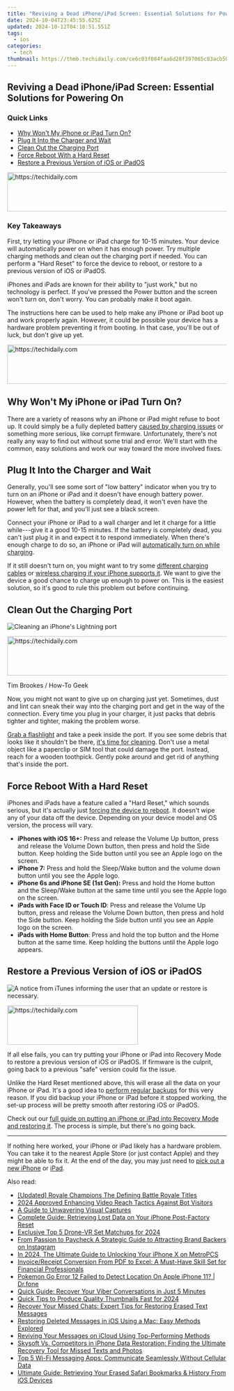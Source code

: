 ```yaml
---
title: "Reviving a Dead iPhone/iPad Screen: Essential Solutions for Powering On"
date: 2024-10-04T23:45:55.625Z
updated: 2024-10-12T04:18:51.551Z
tags:
  - ios
categories:
  - tech
thumbnail: https://thmb.techidaily.com/ce6c03f084faa6d28f397065c83acb50be7be1ae3bde8fc728fb219e33b59c83.jpeg
---
```


## Reviving a Dead iPhone/iPad Screen: Essential Solutions for Powering On

### Quick Links

* [Why Won't My iPhone or iPad Turn On?](https://youtube-clips.techidaily.com/achieving-affiliate-success-with-online-videos/)
* [Plug It Into the Charger and Wait](https://printer-issues.techidaily.com/fixed-printer-shows-error-message-epson/)
* [Clean Out the Charging Port](https://win-howtos.techidaily.com/expert-advice-on-mending-a-defective-laptop-microphone-no-more-voiceless-computers/)
* [Force Reboot With a Hard Reset](https://phone-solutions.techidaily.com/in-2024-methods-to-change-gps-location-on-vivo-v30-pro-drfone-by-drfone-virtual-android/)
* [Restore a Previous Version of iOS or iPadOS](https://facebook-clips.techidaily.com/new-2024-approved-pioneering-the-path-transitioning-xbox-sessions-to-fb/)

<!-- affiliate ads begin -->
<a href="https://aidotcom.pxf.io/c/5597632/2134499/19576" target="_top" id="2134499">
  <img src="//a.impactradius-go.com/display-ad/19576-2134499" border="0" alt="https://techidaily.com" width="600" height="90"/>
</a>
<img height="0" width="0" src="https://aidotcom.pxf.io/i/5597632/2134499/19576" style="position:absolute;visibility:hidden;" border="0" />
<!-- affiliate ads end -->

### Key Takeaways

 First, try letting your iPhone or iPad charge for 10-15 minutes. Your device will automatically power on when it has enough power. Try multiple charging methods and clean out the charging port if needed. You can perform a "Hard Reset" to force the device to reboot, or restore to a previous version of iOS or iPadOS.

 iPhones and iPads are known for their ability to "just work," but no technology is perfect. If you've pressed the Power button and the screen won't turn on, don't worry. You can probably make it boot again.

 The instructions here can be used to help make any iPhone or iPad boot up and work properly again. However, it could be possible your device has a hardware problem preventing it from booting. In that case, you'll be out of luck, but don't give up yet.

<!-- affiliate ads begin -->
<a href="https://unicoeye.pxf.io/c/5597632/2148773/18498" target="_top" id="2148773">
  <img src="//a.impactradius-go.com/display-ad/18498-2148773" border="0" alt="https://techidaily.com" width="728" height="90"/>
</a>
<img height="0" width="0" src="https://unicoeye.pxf.io/i/5597632/2148773/18498" style="position:absolute;visibility:hidden;" border="0" />
<!-- affiliate ads end -->

##  Why Won't My iPhone or iPad Turn On?

 There are a variety of reasons why an iPhone or iPad might refuse to boot up. It could simply be a fully depleted battery [caused by charging issues](https://techidaily.com/how-do-i-reset-my-xiaomi-redmi-note-12-4g-phone-without-technical-knowledge-drfone-by-drfone-reset-android-reset-android/) or something more serious, like corrupt firmware. Unfortunately, there's not really any way to find out without some trial and error. We'll start with the common, easy solutions and work our way toward the more involved fixes.

##  Plug It Into the Charger and Wait

 Generally, you'll see some sort of "low battery" indicator when you try to turn on an iPhone or iPad and it doesn't have enough battery power. However, when the battery is completely dead, it won't even have the power left for that, and you'll just see a black screen.

 Connect your iPhone or iPad to a wall charger and let it charge for a little while---give it a good 10-15 minutes. If the battery is completely dead, you can't just plug it in and expect it to respond immediately. When there's enough charge to do so, an iPhone or iPad will [automatically turn on while charging](https://change-location.techidaily.com/top-15-augmented-reality-games-like-pokemon-go-to-play-on-samsung-galaxy-s23-fe-drfone-by-drfone-virtual-android/).

 If it still doesn't turn on, you might want to try some [different charging cables](https://fox-helps.techidaily.com/2024-approved-top-6-virtual-reality-vr-gloves-to-check-out/) or [wireless charging if your iPhone supports it](https://some-techniques.techidaily.com/hero-session-x-vs-polaroid-cube-the-ultimate-editing-showdown-for-2024/). We want to give the device a good chance to charge up enough to power on. This is the easiest solution, so it's good to rule this problem out before continuing.

##  Clean Out the Charging Port

![Cleaning an iPhone's Lightning port](https://static1.howtogeekimages.com/wordpress/wp-content/uploads/2021/12/iphone_lightning_clean.jpg?trim=1,1&amp;bg-color=000&amp;pad=1,1) 

<!-- affiliate ads begin -->
<a href="https://appsumo.8odi.net/c/5597632/2100534/7443" target="_top" id="2100534">
  <img src="//a.impactradius-go.com/display-ad/7443-2100534" border="0" alt="https://techidaily.com" width="728" height="90"/>
</a>
<img height="0" width="0" src="https://appsumo.8odi.net/i/5597632/2100534/7443" style="position:absolute;visibility:hidden;" border="0" />
<!-- affiliate ads end -->

Tim Brookes / How-To Geek

 Now, you might not want to give up on charging just yet. Sometimes, dust and lint can sneak their way into the charging port and get in the way of the connection. Every time you plug in your charger, it just packs that debris tighter and tighter, making the problem worse.

[Grab a flashlight](https://youtube-videos.techidaily.com/top-ranked-screen-recorder-for-seamless-youtubing/) and take a peek inside the port. If you see some debris that looks like it shouldn't be there, [it's time for cleaning](https://change-location.techidaily.com/how-to-stop-my-spouse-from-spying-on-my-samsung-galaxy-m14-4g-drfone-by-drfone-virtual-android/). Don't use a metal object like a paperclip or SIM tool that could damage the port. Instead, reach for a wooden toothpick. Gently poke around and get rid of anything that's inside the port.

##  Force Reboot With a Hard Reset

 iPhones and iPads have a feature called a "Hard Reset," which sounds serious, but it's actually just [forcing the device to reboot](https://win-amazing.techidaily.com/instant-access-to-thrustmaster-t150-drivers-user-friendly-guide-on-swift-software-setup/). It doesn't wipe any of your data off the device. Depending on your device model and OS version, the process will vary.

* **iPhones with iOS 16+:** Press and release the Volume Up button, press and release the Volume Down button, then press and hold the Side button. Keep holding the Side button until you see an Apple logo on the screen.
* **iPhone 7:** Press and hold the Sleep/Wake button and the volume down button until you see the Apple logo.
* **iPhone 6s and iPhone SE (1st Gen):** Press and hold the Home button and the Sleep/Wake button at the same time until you see the Apple logo on the screen.
* **iPads with Face ID or Touch ID**: Press and release the Volume Up button, press and release the Volume Down button, then press and hold the Side button. Keep holding the Side button until you see an Apple logo on the screen.
* **iPads with Home Button**: Press and hold the top button and the Home button at the same time. Keep holding the buttons until the Apple logo appears.

##  Restore a Previous Version of iOS or iPadOS

![A notice from iTunes informing the user that an update or restore is necessary.](https://static1.howtogeekimages.com/wordpress/wp-content/uploads/2018/11/RestoreProblemDoneA.jpg?trim=1,1&amp;bg-color=000&amp;pad=1,1) 

<!-- affiliate ads begin -->
<a href="https://malaysia-healthcare-travel-council.pxf.io/c/5597632/1557746/17382" target="_top" id="1557746">
  <img src="//a.impactradius-go.com/display-ad/17382-1557746" border="0" alt="https://techidaily.com" width="300" height="90"/>
</a>
<img height="0" width="0" src="https://malaysia-healthcare-travel-council.pxf.io/i/5597632/1557746/17382" style="position:absolute;visibility:hidden;" border="0" />
<!-- affiliate ads end -->

 If all else fails, you can try putting your iPhone or iPad into Recovery Mode to restore a previous version of iOS or iPadOS. If firmware is the culprit, going back to a previous "safe" version could fix the issue.

 Unlike the Hard Reset mentioned above, this will erase all the data on your iPhone or iPad. It's a good idea to [perform regular backups](https://location-fake.techidaily.com/a-detailed-guide-on-faking-your-location-in-mozilla-firefox-on-motorola-moto-g73-5g-drfone-by-drfone-virtual-android/) for this very reason. If you did backup your iPhone or iPad before it stopped working, the set-up process will be pretty smooth after restoring iOS or iPadOS.

 Check out our [full guide on putting an iPhone or iPad into Recovery Mode and restoring it](https://youtube-web.techidaily.com/ed-youtubes-user-interface-for-comment-management-for-2024/). The process is simple, but there's no going back.

---

 If nothing here worked, your iPhone or iPad likely has a hardware problem. You can take it to the nearest Apple Store (or just contact Apple) and they might be able to fix it. At the end of the day, you may just need to [pick out a new iPhone](https://vimeo-videos.techidaily.com/in-2024-quick-vimeo-transformation-tips-easy-to-create-gifs/) or [iPad](https://screen-sharing-recording.techidaily.com/updated-in-2024-capturing-screen-content-on-huawei-mate-10-20-and-p-series-phones-via-built-in-recorders/).

<ins class="adsbygoogle"
     style="display:block"
     data-ad-format="autorelaxed"
     data-ad-client="ca-pub-7571918770474297"
     data-ad-slot="1223367746"></ins>

<ins class="adsbygoogle"
     style="display:block"
     data-ad-client="ca-pub-7571918770474297"
     data-ad-slot="8358498916"
     data-ad-format="auto"
     data-full-width-responsive="true"></ins>

<span class="atpl-alsoreadstyle">Also read:</span>
<div><ul>
<li><a href="https://screen-mirroring-recording.techidaily.com/updated-royale-champions-the-defining-battle-royale-titles/"><u>[Updated] Royale Champions The Defining Battle Royale Titles</u></a></li>
<li><a href="https://youtube-clips.techidaily.com/2024-approved-enhancing-video-reach-tactics-against-bot-visitors/"><u>2024 Approved Enhancing Video Reach Tactics Against Bot Visitors</u></a></li>
<li><a href="https://article-tips.techidaily.com/a-guide-to-unwavering-visual-captures/"><u>A Guide to Unwavering Visual Captures</u></a></li>
<li><a href="https://os-tips.techidaily.com/complete-guide-retrieving-lost-data-on-your-iphone-post-factory-reset/"><u>Complete Guide: Retrieving Lost Data on Your iPhone Post-Factory Reset</u></a></li>
<li><a href="https://some-knowledge.techidaily.com/exclusive-top-5-drone-vr-set-matchups-for-2024/"><u>Exclusive Top 5 Drone-VR Set Matchups for 2024</u></a></li>
<li><a href="https://instagram-video-files.techidaily.com/from-passion-to-paycheck-a-strategic-guide-to-attracting-brand-backers-on-instagram/"><u>From Passion to Paycheck A Strategic Guide to Attracting Brand Backers on Instagram</u></a></li>
<li><a href="https://sim-unlock.techidaily.com/in-2024-the-ultimate-guide-to-unlocking-your-iphone-x-on-metropcs-by-drfone-ios/"><u>In 2024, The Ultimate Guide to Unlocking Your iPhone X on MetroPCS</u></a></li>
<li><a href="https://discover-excellent.techidaily.com/invoicereceipt-conversion-from-pdf-to-excel-a-must-have-skill-set-for-financial-professionals/"><u>Invoice/Receipt Conversion From PDF to Excel: A Must-Have Skill Set for Financial Professionals</u></a></li>
<li><a href="https://ios-pokemon-go.techidaily.com/pokemon-go-error-12-failed-to-detect-location-on-apple-iphone-11-drfone-by-drfone-virtual-ios/"><u>Pokemon Go Error 12 Failed to Detect Location On Apple iPhone 11? | Dr.fone</u></a></li>
<li><a href="https://os-tips.techidaily.com/quick-guide-recover-your-viber-conversations-in-just-5-minutes/"><u>Quick Guide: Recover Your Viber Conversations in Just 5 Minutes</u></a></li>
<li><a href="https://vimeo-videos.techidaily.com/quick-tips-to-produce-quality-thumbnails-fast-for-2024/"><u>Quick Tips to Produce Quality Thumbnails Fast for 2024</u></a></li>
<li><a href="https://os-tips.techidaily.com/recover-your-missed-chats-expert-tips-for-restoring-erased-text-messages/"><u>Recover Your Missed Chats: Expert Tips for Restoring Erased Text Messages</u></a></li>
<li><a href="https://os-tips.techidaily.com/restoring-deleted-messages-in-ios-using-a-mac-easy-methods-explored/"><u>Restoring Deleted Messages in iOS Using a Mac: Easy Methods Explored</u></a></li>
<li><a href="https://os-tips.techidaily.com/reviving-your-messages-on-icloud-using-top-performing-methods/"><u>Reviving Your Messages on iCloud Using Top-Performing Methods</u></a></li>
<li><a href="https://os-tips.techidaily.com/skysoft-vs-competitors-in-iphone-data-restoration-finding-the-ultimate-recovery-tool-for-missed-texts-and-photos/"><u>Skysoft Vs. Competitors in iPhone Data Restoration: Finding the Ultimate Recovery Tool for Missed Texts and Photos</u></a></li>
<li><a href="https://os-tips.techidaily.com/top-5-wi-fi-messaging-apps-communicate-seamlessly-without-cellular-data/"><u>Top 5 Wi-Fi Messaging Apps: Communicate Seamlessly Without Cellular Data</u></a></li>
<li><a href="https://os-tips.techidaily.com/ultimate-guide-retrieving-your-erased-safari-bookmarks-and-history-from-ios-devices/"><u>Ultimate Guide: Retrieving Your Erased Safari Bookmarks & History From iOS Devices</u></a></li>
</ul></div>

